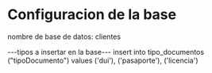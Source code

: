 # Configuracion de la base
nombre de base de datos: clientes

---tipos a insertar en la base---
insert into tipo_documentos ("tipoDocumento")
values 
('dui'),
('pasaporte'),
('licencia')
